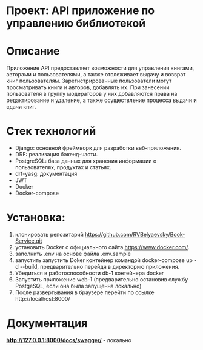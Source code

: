 # Проект: API приложение по управлению библиотекой
# Описание
Приложение API предоставляет возможности для управления книгами, авторами и пользователями,
а также отслеживает выдачу и возврат книг пользователям. Зарегистрированные пользователи могут просматривать
книги и авторов, добавлять их. При занесении пользователя в группу модераторов у них добавляются права на
редактирование и удаление, а также осуществление процесса выдачи и сдачи книг.

# Стек технологий
* Django: основной фреймворк для разработки веб-приложения.
* DRF: реализация бэкенд-части. 
* PostgreSQL: база данных для хранения информации о пользователях, продуктах и статьях.
* drf-yasg: документация
* JWT
* Docker
* Docker-compose
# Установка: 
1. клонировать репозитарий https://github.com/RVBelyaevsky/Book-Service.git
2. установить Docker с официального сайта https://www.docker.com/.
3. заполнить .env на основе файла .env.sample
4. запустить запустить Doker контейнер командой docker-compose up -d --build,
предварительно перейдя в директорию приложения.
5. Убедиться в работоспособности db-1 контейнера docker
6. Запустить приложение web-1 (предварительно остановив службу PostgeSQL, если она была запущенна локально)
7. После развертывания в браузере перейти по ссылке http://localhost:8000/
# Документация
**http://127.0.0.1:8000/docs/swagger/** - локально
